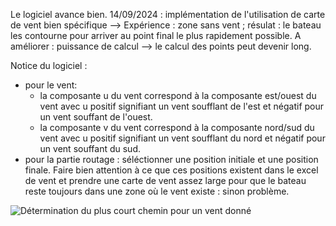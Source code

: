 Le logiciel avance bien.
14/09/2024 : implémentation de l'utilisation de carte de vent bien spécifique --> Expérience : zone sans vent ; résulat : le bateau les contourne pour arriver au point final le plus rapidement possible.
                                                                                  A améliorer : puissance de calcul --> le calcul des points peut devenir long.

Notice du logiciel : 
  - pour le vent:
    - la composante u du vent correspond à la composante est/ouest du vent avec u positif signifiant un vent soufflant de l'est et négatif pour un vent souffant de l'ouest.
    - la composante v du vent correspond à la composante nord/sud du vent avec u positif signifiant un vent soufflant du nord et négatif pour un vent souffant du sud.
  - pour la partie routage : séléctionner une position initiale et une position finale. Faire bien attention à ce que ces positions existent dans le excel de vent et prendre
    une carte de vent assez large pour que le bateau reste toujours dans une zone où le vent existe : sinon problème.


![Détermination du plus court chemin pour un vent donné]([["C:\Users\arthu\OneDrive\Arthur\Programmation\TIPE_Arthur_Lhoste\Logiciel\Exemple.png"](https://github.com/Tutur09/Logiciel_de_routage/blob/main/Exemple.png?raw=true)](https://github.com/Tutur09/Logiciel_de_routage/blob/main/Exemple.png))
